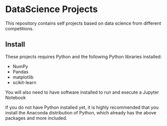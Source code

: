 # DataScience Projects

This repository contains self projects based on data science from different competitions.

## Install
These projects requires Python and the following Python libraries installed:

- NumPy
- Pandas
- matplotlib
- scikit-learn

You will also need to have software installed to run and execute a Jupyter Notebook

If you do not have Python installed yet, it is highly recommended that you install the Anaconda distribution of Python, which already has the above packages and more included.
